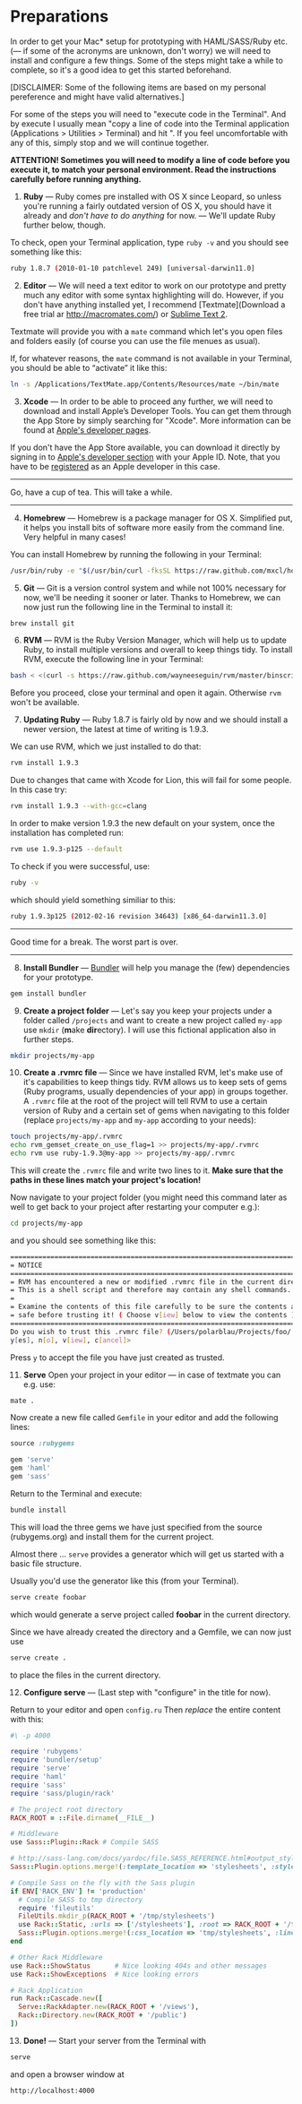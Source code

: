 # Preparations

In order to get your Mac* setup for prototyping with HAML/SASS/Ruby etc. (— if some of the acronyms are unknown, don't worry) we will need to install and configure a few things. 
Some of the steps might take a while to complete, so it's a good idea to get this started beforehand.

[DISCLAIMER: Some of the following items are based on my personal pereference and might have valid alternatives.]

For some of the steps you will need to "execute code in the Terminal". And by execute I usually mean "copy a line of code into the Terminal application (Applications > Utilities > Terminal) and hit <Enter>". If you feel uncomfortable with any of this, simply stop and we will continue together.

**ATTENTION! Sometimes you will need to modify a line of code before you execute it, to match your personal environment. Read the instructions carefully before running anything.**

1. **Ruby** — Ruby comes pre installed with OS X since Leopard, so unless you're running a fairly outdated version of OS X, you should have it already and _don't have to do anything_ for now. — We'll update Ruby further below, though.

To check, open your Terminal application, type `ruby -v` and you should see something like this:

```bash
ruby 1.8.7 (2010-01-10 patchlevel 249) [universal-darwin11.0]
```

2. **Editor** — We will need a text editor to work on our prototype and pretty much any editor with some syntax highlighting will do. However, if you don't have anything installed yet, I recommend [Textmate](Download a free trial ar http://macromates.com/) or [Sublime Text 2](http://www.sublimetext.com/2).

Textmate will provide you with a `mate` command which let's you open files and folders easily (of course you can use the file menues as usual).

If, for whatever reasons, the `mate` command is not available in your Terminal, you should be able to “activate” it like this:

```bash
ln -s /Applications/TextMate.app/Contents/Resources/mate ~/bin/mate
```

3. **Xcode** — In order to be able to proceed any further, we will need to download and install Apple’s Developer Tools. You can get them through the App Store by simply searching for "Xcode". More information can be found at [Apple's developer pages](https://developer.apple.com/xcode/).

If you don't have the App Store available, you can download it directly by signing in to [Apple's developer section](http://developer.apple.com/downloads) with your Apple ID. Note, that you have to be [registered](https://developer.apple.com/programs/register/) as an Apple developer in this case.

***

Go, have a cup of tea. This will take a while.

***

4. **Homebrew** — Homebrew is a package manager for OS X. Simplified put, it helps you install bits of software more easily from the command line. Very helpful in many cases!

You can install Homebrew by running the following in your Terminal:

```bash
/usr/bin/ruby -e "$(/usr/bin/curl -fksSL https://raw.github.com/mxcl/homebrew/master/Library/Contributions/install_homebrew.rb)"
```

5. **Git** — Git is a version control system and while not 100% necessary for now, we'll be needing it sooner or later. Thanks to Homebrew, we can now just run the following line in the Terminal to install it:

```bash
brew install git
```

6. **RVM** — RVM is the Ruby Version Manager, which will help us to update Ruby, to install multiple versions and overall to keep things tidy. To install RVM, execute the following line in your Terminal:

```bash
bash < <(curl -s https://raw.github.com/wayneeseguin/rvm/master/binscripts/rvm-installer)
```

Before you proceed, close your terminal and open it again. Otherwise `rvm` won't be available.

7. **Updating Ruby** — Ruby 1.8.7 is fairly old by now and we should install a newer version, the latest at time of writing is 1.9.3.

We can use RVM, which we just installed to do that:

```bash
rvm install 1.9.3
```

Due to changes that came with Xcode for Lion, this will fail for some people. In this case try:

```bash
rvm install 1.9.3 --with-gcc=clang
``` 

In order to make version 1.9.3 the new default on your system, once the installation has completed run:

```bash
rvm use 1.9.3-p125 --default
```

To check if you were successful, use:

```bash
ruby -v
```

which should yield something similiar to this:

```bash
ruby 1.9.3p125 (2012-02-16 revision 34643) [x86_64-darwin11.3.0]
```

***

Good time for a break. The worst part is over.

***

8. **Install Bundler** — [Bundler](http://gembundler.com/) will help you manage the (few) dependencies for your prototype.

```bash
gem install bundler
```

9. **Create a project folder** — Let's say you keep your projects under a folder called `/projects` and want to create a new project called `my-app` use `mkdir` (**m**ake **dir**ectory). I will use this fictional application also in further steps.

```bash
mkdir projects/my-app
```

10. **Create a .rvmrc file** — Since we have installed RVM, let's make use of it's capabilities to keep things tidy. RVM allows us to keep sets of gems (Ruby programs, usually dependencies of your app) in groups together. A `.rvmrc` file at the root of the project will tell RVM to use a certain version of Ruby and a certain set of gems when navigating to this folder (replace `projects/my-app` and `my-app` according to your needs):

```bash
touch projects/my-app/.rvmrc
echo rvm_gemset_create_on_use_flag=1 >> projects/my-app/.rvmrc
echo rvm use ruby-1.9.3@my-app >> projects/my-app/.rvmrc
``` 

This will create the `.rvmrc` file and write two lines to it. **Make sure that the paths in these lines match your project's location!**

Now navigate to your project folder (you might need this command later as well to get back to your project after restarting your computer e.g.):

```bash
cd projects/my-app
```

and you should see something like this:

```bash
==============================================================================
= NOTICE                                                                     =
==============================================================================
= RVM has encountered a new or modified .rvmrc file in the current directory =
= This is a shell script and therefore may contain any shell commands.       =
=                                                                            =
= Examine the contents of this file carefully to be sure the contents are    =
= safe before trusting it! ( Choose v[iew] below to view the contents )      =
==============================================================================
Do you wish to trust this .rvmrc file? (/Users/polarblau/Projects/foo/.rvmrc)
y[es], n[o], v[iew], c[ancel]> 
```

Press `y` to accept the file you have just created as trusted.

11. **Serve** 
Open your project in your editor — in case of textmate you can e.g. use: 

```bash
mate .
```

Now create a new file called `Gemfile` in your editor and add the following lines:

```ruby
source :rubygems

gem 'serve'
gem 'haml'
gem 'sass'
```

Return to the Terminal and execute:

```bash
bundle install
```

This will load the three gems we have just specified from the source (rubygems.org) and install them for the current project.

Almost there … 
`serve` provides a generator which will get us started with a basic file structure.

Usually you'd use the generator like this (from your Terminal).

```bash
serve create foobar
```

which would generate a serve project called **foobar** in the current directory.

Since we have already created the directory and a Gemfile, we can now just use

```bash
serve create .
```

to place the files in the current directory.

12. **Configure serve** — (Last step with "configure" in the title for now).

Return to your editor and open `config.ru` 
Then *replace* the entire content with this:

```ruby
#\ -p 4000

require 'rubygems'
require 'bundler/setup'
require 'serve'
require 'haml'
require 'sass'
require 'sass/plugin/rack'

# The project root directory
RACK_ROOT = ::File.dirname(__FILE__)

# Middleware
use Sass::Plugin::Rack # Compile SASS

# http://sass-lang.com/docs/yardoc/file.SASS_REFERENCE.html#output_style
Sass::Plugin.options.merge!(:template_location => 'stylesheets', :style => :expanded, :trace_selectors => true)

# Compile Sass on the fly with the Sass plugin
if ENV['RACK_ENV'] != 'production'
  # Compile SASS to tmp directory
  require 'fileutils'
  FileUtils.mkdir_p(RACK_ROOT + '/tmp/stylesheets')
  use Rack::Static, :urls => ['/stylesheets'], :root => RACK_ROOT + '/tmp'
  Sass::Plugin.options.merge!(:css_location => 'tmp/stylesheets', :line_numbers => false)
end

# Other Rack Middleware
use Rack::ShowStatus      # Nice looking 404s and other messages
use Rack::ShowExceptions  # Nice looking errors

# Rack Application
run Rack::Cascade.new([
  Serve::RackAdapter.new(RACK_ROOT + '/views'),
  Rack::Directory.new(RACK_ROOT + '/public')
])
```

13. **Done!** — Start your server from the Terminal with

```bash
serve
```

and open a browser window at 

```bash
http://localhost:4000
```